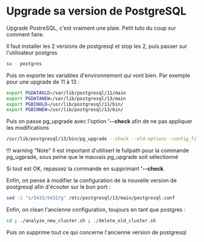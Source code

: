 # Upgrade sa version de PostgreSQL

Upgrade PostreSQL, c'est vraiment une plaie. Petit tuto du coup sur
comment faire.

Il faut installer les 2 versions de postgresql et stop les 2, puis
passer sur l'utilisateur postgres

``` bash
su - postgres
```

Puis on exporte les variables d'environnement qui vont bien. Par
exemple pour une upgrade de 11 à 13 :

``` bash
export PGDATAOLD=/var/lib/postgresql/11/main
export PGDATANEW=/var/lib/postgresql/13/main
export PGBINOLD=/usr/lib/postgresql/11/bin/
export PGBINNEW=/usr/lib/postgresql/13/bin/
```

Puis on passe pg_upgrade avec l'option **'--check** afin de ne pas
appliquer les modifications

``` bash
/usr/lib/postgresql/13/bin/pg_upgrade --check --old-options -config_file=/etc/postgresql/11/main/postgresql.conf --new-options -config_file=/etc/postgresql/13/main/postgresql.conf
```

!!! warning "Note"
Il est important d'utiliserl le fullpath pour la commande pg_ugprade, sous peine que le mauvais pg_upgrade soit sélectionné

Si tout est OK, repassez la commande en supprimant **'--check**.

Enfin, on pense à modifier la configuration de la nouvelle version de
postgresql afin d'écouter sur le bon port :

``` bash
sed -i "s/5433/5432/g" /etc/postgresql/13/main/postgresql.conf
```

Enfin, on clean l'ancienne configuration, toujours en tant que postgres
:

``` bash
cd ; ./analyze_new_cluster.sh ; ./delete_old_cluster.sh
```

Puis on supprime tout ce qui concerne l'ancienne version de postgresql
